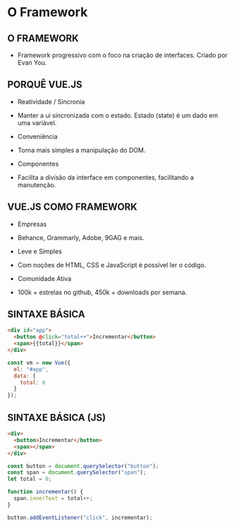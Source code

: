 # O Framework

## O FRAMEWORK

* Framework progressivo com o foco na criação de interfaces. Criado por Evan You.

## PORQUÊ VUE.JS

* Reatividade / Sincronia

* Manter a ui sincronizada com o estado. Estado (state) é um dado em uma variável.

* Conveniência

* Torna mais simples a manipulação do DOM.

* Componentes

* Facilita a divisão da interface em componentes, facilitando a manutenção.

## VUE.JS COMO FRAMEWORK

* Empresas

* Behance, Grammarly, Adobe, 9GAG e mais.

* Leve e Simples

* Com noções de HTML, CSS e JavaScript é possível ler o código.

* Comunidade Ativa

* 100k + estrelas no github, 450k + downloads por semana.

## SINTAXE BÁSICA

~~~html
<div id="app">
  <button @click="total++">Incrementar</button>
  <span>{{total}}</span>
</div>
~~~

~~~javascript
const vm = new Vue({
  el: "#app",
  data: {
    total: 0
  }
});
~~~

## SINTAXE BÁSICA (JS)

~~~html
<div>
  <button>Incrementar</button>
  <span></span>
</div>
~~~

~~~javascript
const button = document.querySelector("button");
const span = document.querySelector("span");
let total = 0;

function incrementar() {
  span.innerText = total++;
}

button.addEventListener("click", incrementar);
~~~
